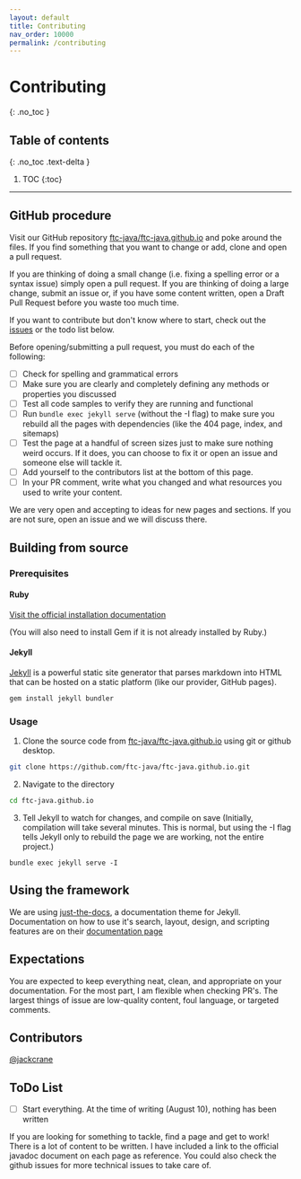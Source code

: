 ```yaml
---
layout: default
title: Contributing
nav_order: 10000
permalink: /contributing
---
```


<style>
.main-content .task-list-item {
  /* Code samples were getting messed up because of the flexbox design. Because we are using a remote theme, there is little we can do about this. */
  display:block;
}
</style>

# Contributing
{: .no_toc }

## Table of contents
{: .no_toc .text-delta }

1. TOC
{:toc}

---

## GitHub procedure

Visit our GitHub repository [ftc-java/ftc-java.github.io](https://github.com/ftc-java/ftc-java.github.io) and poke around the files. If you find something that you want to change or add, clone and open a pull request. 

If you are thinking of doing a small change (i.e. fixing a spelling error or a syntax issue) simply open a pull request. If you are thinking of doing a large change, submit an issue or, if you have some content written, open a Draft Pull Request before you waste too much time. 

If you want to contribute but don't know where to start, check out the [issues](https://github.com/ftc-java/ftc-java.github.io/issues) or the todo list below.

Before opening/submitting a pull request, you must do each of the following:
- [ ] Check for spelling and grammatical errors
- [ ] Make sure you are clearly and completely defining any methods or properties you discussed
- [ ] Test all code samples to verify they are running and functional
- [ ] Run `bundle exec jekyll serve` (without the -I flag) to make sure you rebuild all the pages with dependencies (like the 404 page, index, and sitemaps)
- [ ] Test the page at a handful of screen sizes just to make sure nothing weird occurs. If it does, you can choose to fix it or open an issue and someone else will tackle it.
- [ ] Add yourself to the contributors list at the bottom of this page.
- [ ] In your PR comment, write what you changed and what resources you used to write your content.

We are very open and accepting to ideas for new pages and sections. If you are not sure, open an issue and we will discuss there.

## Building from source

### Prerequisites

#### Ruby

[Visit the official installation documentation](https://www.ruby-lang.org/en/documentation/installation/)

(You will also need to install Gem if it is not already installed by Ruby.)

#### Jekyll
[Jekyll](https://jekyllrb.com/docs/) is a powerful static site generator that parses markdown into HTML that can be hosted on a static platform (like our provider, GitHub pages).

```bash
gem install jekyll bundler
```

### Usage

1. Clone the source code from [ftc-java/ftc-java.github.io](https://github.com/ftc-java/ftc-java.github.io) using git or github desktop.
```bash
git clone https://github.com/ftc-java/ftc-java.github.io.git
```

2. Navigate to the directory
```bash
cd ftc-java.github.io
```

3. Tell Jekyll to watch for changes, and compile on save (Initially, compilation will take several minutes. This is normal, but using the -I flag tells Jekyll only to rebuild the page we are working, not the entire project.)
```
bundle exec jekyll serve -I
```

## Using the framework

We are using [just-the-docs](https://github.com/pmarsceill/just-the-docs), a documentation theme for Jekyll. Documentation on how to use it's search, layout, design, and scripting features are on their [documentation page](https://pmarsceill.github.io/just-the-docs/)

## Expectations

You are expected to keep everything neat, clean, and appropriate on your documentation. For the most part, I am flexible when checking PR's. The largest things of issue are low-quality content, foul language, or targeted comments. 

## Contributors

[@jackcrane](https://github.com/jackcrane)

## ToDo List

- [ ] Start everything. At the time of writing (August 10), nothing has been written

If you are looking for something to tackle, find a page and get to work! There is a lot of content to be written. I have included a link to the official javadoc document on each page as reference. You could also check the github issues for more technical issues to take care of.